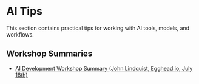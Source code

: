 # AI Tips

This section contains practical tips for working with AI tools, models, and workflows.


## Workshop Summaries
- [AI Development Workshop Summary (John Lindquist, Egghead.io, July 18th)](ai-development-workshop-summary.md)